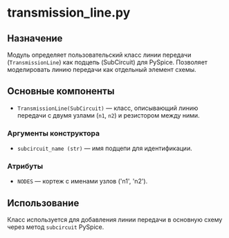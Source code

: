 # transmission_line.py

## Назначение

Модуль определяет пользовательский класс линии передачи (`TransmissionLine`) как подцепь (SubCircuit) для PySpice. Позволяет моделировать линию передачи как отдельный элемент схемы.

## Основные компоненты

- `TransmissionLine(SubCircuit)` — класс, описывающий линию передачи с двумя узлами (`n1`, `n2`) и резистором между ними.

### Аргументы конструктора

- `subcircuit_name (str)` — имя подцепи для идентификации.

### Атрибуты

- `NODES` — кортеж с именами узлов ('n1', 'n2').

## Использование

Класс используется для добавления линии передачи в основную схему через метод `subcircuit` PySpice.
